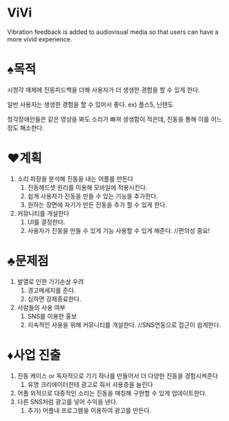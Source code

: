 # ViVi
Vibration feedback is added to audiovisual media so that users can have a more vivid experience.

# ♠️목적


시청각 매체에 진동피드백을 더해 사용자가 더 생생한 경험을 할 수 있게 한다.

일반 사용자는 생생한 경험을 할 수 있어서 좋다. ex) 플스5, 닌텐도

청각장애인들은 같은 영상을 봐도 소리가 빠져 생생함이 적은데, 진동을 통해 이를 어느정도 해소한다.

# ♥️계획


1. 소리 파장을 분석해 진동을 내는 어플를 만든다
    1. 진동헤드셋 원리를 이용해 모바일에 적용시킨다.
    2. 쉽게 사용자가 진동을 만들 수 있는 기능을 추가한다.
    3. 원하는 장면에 자기가 만든 진동을 추가 할 수 있게 한다.
2. 커뮤니티를 개설한다
    1. UI를 결정한다.
    2. 사용자가 진동을 만들 수 있게 기능 사용할 수 있게 해준다. //편의성 중요!

# ♣️문제점


1. 발열로 인한 기기손상 우려
    1. 경고메세지를 준다.
    2. 심하면 강제종료한다.
2. 사람들의 사용 여부
    1. SNS를 이용한 홍보
    2. 지속적인 사용을 위해 커뮤니티를 개설한다. //SNS연동으로 접근이 쉽게한다.

# ♦️사업 진출


1. 진동 케이스 or 독자적으로 기기 하나를 만들어서 더 다양한 진동을 경험시켜준다
    1. 유명 크리에이터한테 광고로 줘서 사용층을 늘린다
2. 어플 외적으로 대중적인 소리는 진동을 매칭해 구현할 수 있게 업데이트한다.
3. 다른 SNS처럼 광고를 넣어 수익을 낸다.
    1. 추가) 어플내 프로그램을 이용하여 광고를 만든다.
